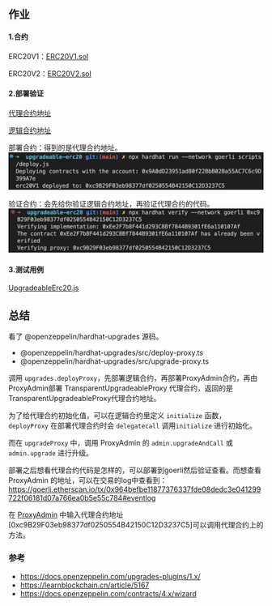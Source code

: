 ## 作业

#### 1.合约
ERC20V1：[ERC20V1.sol](./upgradeable-erc20/contracts/ERC20V1.sol)

ERC20V2：[ERC20V2.sol](./upgradeable-erc20/contracts/ERC20V2.sol)

#### 2.部署验证
[代理合约地址](https://goerli.etherscan.io/address/0xc9B29F03eb98377df0250554B42150C12D3237C5)

[逻辑合约地址](https://goerli.etherscan.io/address/0xEe2F7b8F441d293C8Bf7844B9301fE6a110107Af)

部署合约：得到的是代理合约地址。
![](./1.deploy.png)

验证合约：会先给你验证逻辑合约地址，再验证代理合约的代码。
![](./2.verify.png)


#### 3.测试用例
[UpgradeableErc20.js](./upgradeable-erc20/test/UpgradeableErc20.js)

## 总结

看了 @openzeppelin/hardhat-upgrades 源码。 
* @openzeppelin/hardhat-upgrades/src/deploy-proxy.ts
* @openzeppelin/hardhat-upgrades/src/upgrade-proxy.ts

调用 `upgrades.deployProxy`，先部署逻辑合约，再部署ProxyAdmin合约，再由ProxyAdmin部署 TransparentUpgradeableProxy 代理合约，返回的是TransparentUpgradeableProxy代理合约地址。

为了给代理合约初始化值，可以在逻辑合约里定义 `initialize` 函数，`deployProxy` 在部署代理合约时会 `delegatecall` 调用`initialize` 进行初始化。

而在 `upgradeProxy` 中，调用 ProxyAdmin 的 `admin.upgradeAndCall` 或 `admin.upgrade` 进行升级。

部署之后想看代理合约代码是怎样的，可以部署到goerli然后验证查看。而想查看 ProxyAdmin 的地址，可以在交易的log中查看到：
https://goerli.etherscan.io/tx/0x964befbe11877376337fde08dedc3e041299722f06181d07a766ea0b5e55c784#eventlog


在 [ProxyAdmin](https://goerli.etherscan.io/address/0xAc84124DA5CAD0F23D6cC07BB5d1499eAEb66554#readContract) 中输入代理合约地址[0xc9B29F03eb98377df0250554B42150C12D3237C5]可以调用代理合约上的方法。


### 参考

* https://docs.openzeppelin.com/upgrades-plugins/1.x/
* https://learnblockchain.cn/article/5167
* https://docs.openzeppelin.com/contracts/4.x/wizard